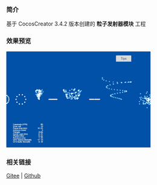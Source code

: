 ### 简介

基于 CocosCreator 3.4.2 版本创建的 **粒子发射器模块** 工程

### 效果预览
![image](../../gif/202203/2022030542.gif)

### 相关链接
[Gitee](https://gitee.com/mirrors_cocos-creator/test-cases-3d/blob/v3.0/assets/cases/particle) | [Github](https://github.com/cocos-creator/test-cases-3d/blob/v3.0/assets/cases/particle)